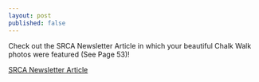 ```yaml
---
layout: post
published: false
---
```

Check out the SRCA Newsletter Article in which your beautiful Chalk Walk photos were featured (See Page 53)!

[SRCA Newsletter Article](https://l.messenger.com/l.php?u=https%3A%2F%2Fview.publitas.com%2Fsrca%2Fmay-2021-srca-newsletter%2Fpage%2F1&h=AT0PGecWgTi1rIVJDcIxyMpaI7MYFAidt1-YPDCmjRi0ov09gumrvaLYiqMfBQd2bsK_znEhxzvOdorWCHaXmVioFl_29VwWzWEiRgwFOK_SeYY6jxcYVYH0InCFcex9otuHTI7uERA)